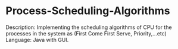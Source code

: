 # Process-Scheduling-Algorithms
Description: Implementing the scheduling algorithms of CPU for the processes in the system as (First Come First Serve, Priority,…etc)
Language: Java with GUI.
